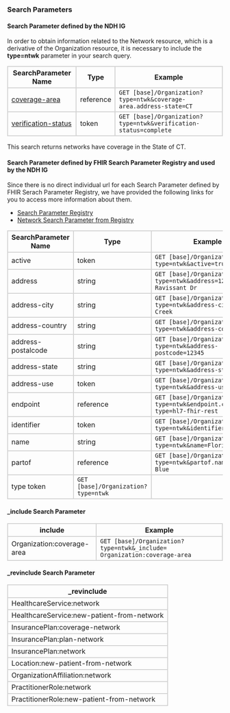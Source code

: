 ### Search Parameters
#### Search Parameter defined by the NDH IG

In order to obtain information related to the Network resource, which is a derivative of the Organization resource, it is necessary to include the **type=ntwk** parameter in your search query.

<style>
    th{border: solid 2px lightgrey;}
    td{border: solid 2px lightgrey;}
</style>

| **SearchParameter Name** | **Type** | **Example** |
|---------------------------|----------|-------------|
| [coverage-area](SearchParameter-network-coverage-area.html) |	reference | `GET [base]/Organization?type=ntwk&coverage-area.address-state=CT`|
| [verification-status](SearchParameter-organization-verification-status.html) | token | `GET [base]/Organization?type=ntwk&verification-status=complete` |

This search returns networks have coverage in the State of CT. 

#### Search Parameter defined by FHIR Search Parameter Registry and used by the NDH IG 
Since there is no direct individual url for each Search Parameter defined by FHIR Serach Parameter Registry, we have provided the following links for you to access more information about them.

- [Search Parameter Registry](https://hl7.org/fhir/R4/searchparameter-registry.html)  
- [Network Search Parameter from Registry](https://hl7.org/fhir/R4/organization.html#search)


<style>
    
    th{border: solid 2px lightgrey;}
    td{border: solid 2px lightgrey;}
</style>


| **SearchParameter Name** | **Type** | **Example** |
|--------------------------|----------|-------------|
| active | token |`GET [base]/Organization?type=ntwk&active=true` |
| address | string |`GET [base]/Organization?type=ntwk&address=123 Ravissant Dr` |
| address-city | string |`GET [base]/Organization?type=ntwk&address-city=Coconut Creek` |
| address-country | string |`GET [base]/Organization?type=ntwk&address-country=USA` |
| address-postalcode | string |`GET [base]/Organization?type=ntwk&address-postcode=12345` |
| address-state | string |`GET [base]/Organization?type=ntwk&address-state=FL` |
| address-use | token |`GET [base]/Organization?type=ntwk&address-use=work` |
| endpoint | reference |`GET [base]/Organization?type=ntwk&endpoint.connection-type=hl7-fhir-rest` |
| identifier | token |`GET [base]/Organization?type=ntwk&identifier=12345` |
| name | string |`GET [base]/Organization?type=ntwk&name=Florida Blue` |
| partof | reference |`GET [base]/Organization?type=ntwk&partof.name=Florida Blue` |
| type	token |`GET [base]/Organization?type=ntwk` |


#### _include Search Parameter
<style>  
    th{border: solid 2px lightgrey;}
    td{border: solid 2px lightgrey;}
</style>

| **include** | **Example** |
|-----------------|-------------|
| Organization:coverage-area |`GET [base]/Organization?type=ntwk&_include= Organization:coverage-area` |

#### _revinclude Search Parameter
<style>  
    th{border: solid 2px lightgrey;}
    td{border: solid 2px lightgrey;}
</style>

| **_revinclude** |
|--------------|
| HealthcareService:network |
| HealthcareService:new-patient-from-network |
| InsurancePlan:coverage-network |
| InsurancePlan:plan-network |
| InsurancePlan:network |
| Location:new-patient-from-network |
| OrganizationAffiliation:network |
| PractitionerRole:network |
| PractitionerRole:new-patient-from-network |
